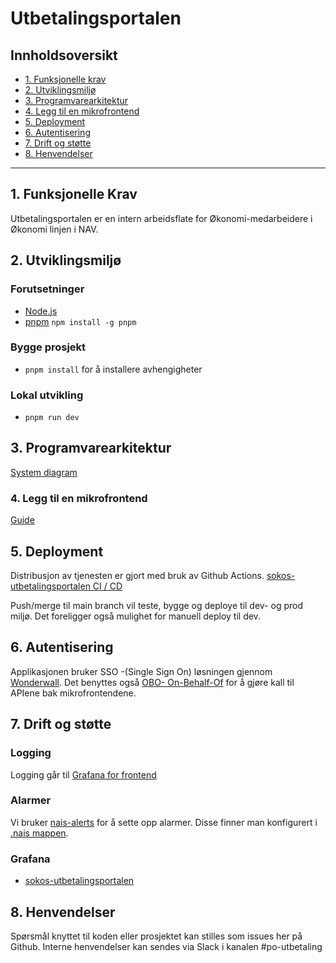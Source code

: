 # Utbetalingsportalen

## Innholdsoversikt

- [1. Funksjonelle krav](#1-funksjonelle-krav)
- [2. Utviklingsmiljø](#2-utviklingsmiljø)
- [3. Programvarearkitektur](#3-programvarearkitektur)
- [4. Legg til en mikrofrontend](#4-legg-til-en-mikrofrontend)
- [5. Deployment](#5-deployment)
- [6. Autentisering](#6-autentisering)
- [7. Drift og støtte](#7-drift-og-støtte)
- [8. Henvendelser](#8-henvendelser)

---

## 1. Funksjonelle Krav

Utbetalingsportalen er en intern arbeidsflate for Økonomi-medarbeidere i Økonomi linjen i NAV.

## 2. Utviklingsmiljø

### Forutsetninger

- [Node.js](https://nodejs.org/en)
- [pnpm](https://pnpm.io/) `npm install -g pnpm`

### Bygge prosjekt

- `pnpm install` for å installere avhengigheter

### Lokal utvikling

- `pnpm run dev`

## 3. Programvarearkitektur

[System diagram](dokumentasjon/system-diagram.md)

### 4. Legg til en mikrofrontend

[Guide](dokumentasjon/mikrofrontend.md)

## 5. Deployment

Distribusjon av tjenesten er gjort med bruk av Github Actions.
[sokos-utbetalingsportalen CI / CD](https://github.com/navikt/sokos-utbetalingsportalen/actions)

Push/merge til main branch vil teste, bygge og deploye til dev- og prod miljø.
Det foreligger også mulighet for manuell deploy til dev.

## 6. Autentisering

Applikasjonen bruker SSO -(Single Sign On) løsningen gjennom [Wonderwall](https://docs.nais.io/addons/wonderwall/?h=wonder).
Det benyttes også [OBO- On-Behalf-Of](https://docs.nais.io/security/auth/azure-ad/usage/?h=behal#oauth-20-on-behalf-of-grant) for å gjøre kall til APIene bak mikrofrontendene.

## 7. Drift og støtte

### Logging

Logging går til [Grafana for frontend](https://grafana.nav.cloud.nais.io/d/6uYofme4z/sokos-utbetalingsportalen?orgId=1)

### Alarmer

Vi bruker [nais-alerts](https://doc.nais.io/observability/alerts) for å sette opp alarmer. Disse finner man konfigurert i [.nais mappen](.nais).

### Grafana

- [sokos-utbetalingsportalen](https://grafana.nav.cloud.nais.io/d/6uYofme4z/sokos-utbetalingsportalen?orgId=1)

## 8. Henvendelser

Spørsmål knyttet til koden eller prosjektet kan stilles som issues her på Github.
Interne henvendelser kan sendes via Slack i kanalen #po-utbetaling
